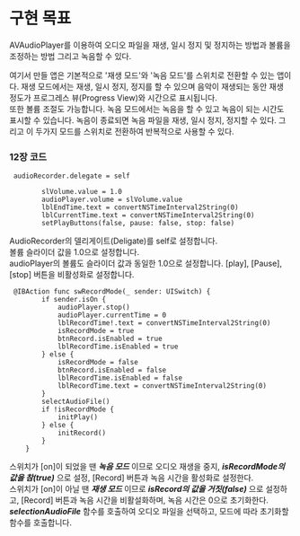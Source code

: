 # 구현 목표
AVAudioPlayer를 이용하여 오디오 파일을 재생, 일시 정지 및 정지하는 방법과 볼륨을 조정하는 방법 그리고 녹음할 수 있다.   


여기서 만들 앱은 기본적으로 '재생 모드'와 '녹음 모드'를 스위치로 전환할 수 있는 앱이다. 재생 모드에서는 재생, 일시 정지,
정지를 할 수 있으며 음악이 재생되는 동안 재생 정도가 프로그레스 뷰(Progress View)와 시간으로 표시됩니다.   
또한 볼륨 조절도 가능합니다. 녹음 모드에서는 녹음을 할 수 있고 녹음이 되는 시간도 표시할 수 있습니다. 녹음이 종료되면 녹음 파일을 재생,
일시 정지, 정지할 수 있다. 그리고 이 두가지 모드를 스위치로 전환하여 반복적으로 사용할 수 있다.


### 12장 코드

```
 audioRecorder.delegate = self
        
        slVolume.value = 1.0
        audioPlayer.volume = slVolume.value
        lblEndTime.text = convertNSTimeInterval2String(0)
        lblCurrentTime.text = convertNSTimeInterval2String(0)
        setPlayButtons(false, pause: false, stop: false)
```

AudioRecorder의 델리게이트(Deligate)를 self로 설정합니다.     
볼륨 슬라이더 값을 1.0으로 설정합니다.    
audioPlayer의 볼륨도 슬라이더 값과 동일한 1.0으로 설정합니다.
[play], [Pause], [stop] 버튼을 비활성화로 설정합니다.     


```
 @IBAction func swRecordMode(_ sender: UISwitch) {
        if sender.isOn {
            audioPlayer.stop()
            audioPlayer.currentTime = 0
            lblRecordTime!.text = convertNSTimeInterval2String(0)
            isRecordMode = true
            btnRecord.isEnabled = true
            lblRecordTime.isEnabled = true
        } else {
            isRecordMode = false
            btnRecord.isEnabled = false
            lblRecordTime.isEnabled = false
            lblRecordTime.text = convertNSTimeInterval2String(0)
        }
        selectAudioFile()
        if !isRecordMode {
            initPlay()
        } else {
            initRecord()
        }
    }
```

스위치가 [on]이 되었을 땐 ***녹음 모드*** 이므로 오디오 재생을 중지, ***isRecordMode의 값을 참(true)*** 으로 설정, [Record] 버튼과 녹음 시간을 활성화로 설정한다.    
스위치가 [on]이 아닐 땐 ***재생 모드*** 이므로 ***isRecord의 값을 거짓(false)*** 으로 설정하고, [Record] 버튼과 녹음 시간을 비활설화하며, 녹음 시간은 0으로 초기화한다.    
***selectionAudioFile*** 함수를 호출하여 오디오 파일을 선택하고, 모드에 따라 초기화할 함수를 호출합니다.    


